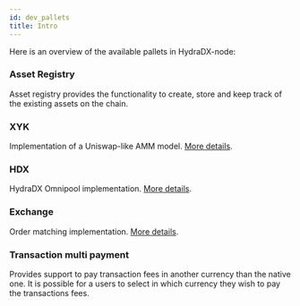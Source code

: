 ```yaml
---
id: dev_pallets
title: Intro
---
```


Here is an overview of the available pallets in HydraDX-node:

### Asset Registry

Asset registry provides the functionality to create, store and keep track of the existing assets on the chain.

### XYK

Implementation of a Uniswap-like AMM model. [More details](/xyk).

### HDX

HydraDX Omnipool implementation. [More details](/dev_pallet_hdx).

### Exchange

Order matching implementation. [More details](/dev_pallet_exchange).

### Transaction multi payment

Provides support to pay transaction fees in another currency than the native one. It is possible for a users to select in which currency they wish to pay the transactions fees.
